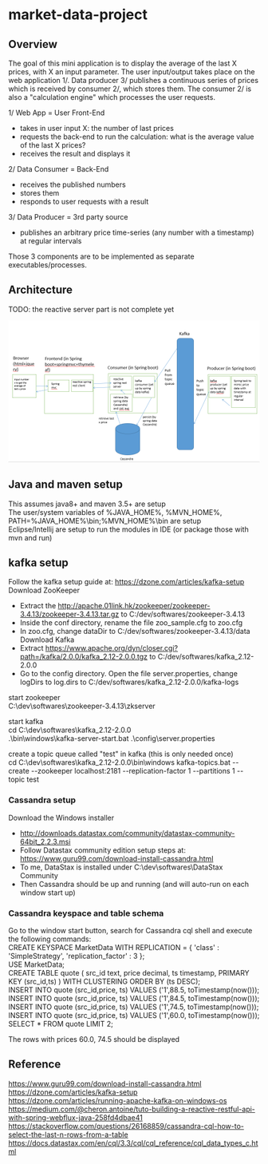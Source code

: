 # market-data-project

## Overview

The goal of this mini application is to display the average of the last X prices, with X an input parameter. The user input/output takes place on the web application 1/. Data producer 3/ publishes a continuous series of prices which is received by consumer 2/, which stores them. The consumer 2/ is also a "calculation engine" which processes the user requests.


1/ Web App = User Front-End
- takes in user input X: the number of last prices
- requests the back-end to run the calculation: what is the average value of the last X prices?
- receives the result and displays it
 
2/ Data Consumer = Back-End
- receives the published numbers
- stores them
- responds to user requests with a result
 
3/ Data Producer = 3rd party source
- publishes an arbitrary price time-series (any number with a timestamp) at regular intervals
 
Those 3 components are to be implemented as separate executables/processes.
## Architecture

TODO: the reactive server part is not complete yet  

![alt text](./architecture.png)

## Java and maven setup

 This assumes java8+ and maven 3.5+ are setup  
 The user/system variables of %JAVA_HOME%, %MVN_HOME%, PATH=%JAVA_HOME%\bin;%MVN_HOME%\bin are setup  
 Eclipse/Intellij are setup to run the modules in IDE (or package those with mvn and run)  

## kafka setup
Follow the kafka setup guide at: https://dzone.com/articles/kafka-setup  
 Download ZooKeeper  
   * Extract the http://apache.01link.hk/zookeeper/zookeeper-3.4.13/zookeeper-3.4.13.tar.gz to C:/dev/softwares/zookeeper-3.4.13  
   * Inside the conf directory, rename the file zoo_sample.cfg to zoo.cfg  
   * In zoo.cfg, change dataDir to  C:/dev/softwares/zookeeper-3.4.13/data  
 Download Kafka 
  * Extract https://www.apache.org/dyn/closer.cgi?path=/kafka/2.0.0/kafka_2.12-2.0.0.tgz to C:/dev/softwares/kafka_2.12-2.0.0
  * Go to the config directory. Open the file server.properties, change logDirs to log.dirs to C:/dev/softwares/kafka_2.12-2.0.0/kafka-logs  
   
start zookeeper  
 C:\dev\softwares\zookeeper-3.4.13\zkserver  

start kafka  
 cd C:\dev\softwares\kafka_2.12-2.0.0  
 .\bin\windows\kafka-server-start.bat .\config\server.properties  

create a topic queue called "test" in kafka (this is only needed once)  
 cd C:\dev\softwares\kafka_2.12-2.0.0\bin\windows 
 kafka-topics.bat --create --zookeeper localhost:2181 --replication-factor 1 --partitions 1 --topic test  
 
### Cassandra setup
 
 Download the Windows installer  
  * http://downloads.datastax.com/community/datastax-community-64bit_2.2.3.msi  
  * Follow Datastax community edition setup steps at: https://www.guru99.com/download-install-cassandra.html  
  * To me, DataStax is installed under C:\dev\softwares\DataStax Community  
  * Then Cassandra should be up and running (and will auto-run on each window start up)  
 
### Cassandra keyspace and table schema

 Go to the window start button, search for Cassandra cql shell and execute the following commands:  
 CREATE KEYSPACE MarketData WITH REPLICATION = { 'class' : 'SimpleStrategy', 'replication_factor' : 3 };  
 USE MarketData;  
 CREATE TABLE quote ( src_id text, price decimal, ts timestamp, PRIMARY KEY (src_id,ts) ) WITH CLUSTERING ORDER BY (ts DESC);  
 INSERT INTO quote (src_id,price, ts) VALUES ('1',88.5, toTimestamp(now()));  
 INSERT INTO quote (src_id,price, ts) VALUES ('1',84.5, toTimestamp(now()));   
 INSERT INTO quote (src_id,price, ts) VALUES ('1',74.5, toTimestamp(now()));   
 INSERT INTO quote (src_id,price, ts) VALUES ('1',60.0, toTimestamp(now()));   
 SELECT * FROM quote LIMIT 2;  
 
 The rows with prices 60.0, 74.5 should be displayed  
 
## Reference  
https://www.guru99.com/download-install-cassandra.html  
https://dzone.com/articles/kafka-setup  
https://dzone.com/articles/running-apache-kafka-on-windows-os  
https://medium.com/@cheron.antoine/tuto-building-a-reactive-restful-api-with-spring-webflux-java-258fd4dbae41  
https://stackoverflow.com/questions/26168859/cassandra-cql-how-to-select-the-last-n-rows-from-a-table   
https://docs.datastax.com/en/cql/3.3/cql/cql_reference/cql_data_types_c.html  


 
